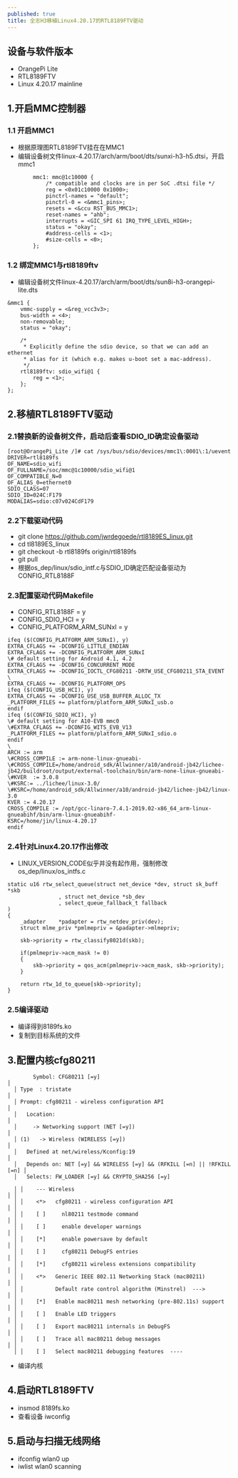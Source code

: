```yaml
---
published: true
title: 全志H3移植Linux4.20.17的RTL8189FTV驱动
---
```

## 设备与软件版本
- OrangePi Lite
- RTL8189FTV
- Linux 4.20.17 mainline

## 1.开启MMC控制器
### 1.1 开启MMC1
- 根据原理图RTL8189FTV挂在在MMC1
- 编辑设备树文件linux-4.20.17/arch/arm/boot/dts/sunxi-h3-h5.dtsi，开启mmc1
```
		mmc1: mmc@1c10000 {
			/* compatible and clocks are in per SoC .dtsi file */
			reg = <0x01c10000 0x1000>;
			pinctrl-names = "default";
			pinctrl-0 = <&mmc1_pins>;
			resets = <&ccu RST_BUS_MMC1>;
			reset-names = "ahb";
			interrupts = <GIC_SPI 61 IRQ_TYPE_LEVEL_HIGH>;
			status = "okay";
			#address-cells = <1>;
			#size-cells = <0>;
		};
```
### 1.2 绑定MMC1与rtl8189ftv
- 编辑设备树文件linux-4.20.17/arch/arm/boot/dts/sun8i-h3-orangepi-lite.dts
```
&mmc1 {
	vmmc-supply = <&reg_vcc3v3>;
	bus-width = <4>;
	non-removable;
	status = "okay";

	/*
	 * Explicitly define the sdio device, so that we can add an ethernet
	 * alias for it (which e.g. makes u-boot set a mac-address).
	 */
	rtl8189ftv: sdio_wifi@1 {
		reg = <1>;
	};
};
```

## 2.移植RTL8189FTV驱动
### 2.1替换新的设备树文件，启动后查看SDIO_ID确定设备驱动
```
[root@OrangePi_Lite /]# cat /sys/bus/sdio/devices/mmc1\:0001\:1/uevent                              
DRIVER=rtl8189fs                                                                                    
OF_NAME=sdio_wifi                                                                                   
OF_FULLNAME=/soc/mmc@1c10000/sdio_wifi@1                                                            
OF_COMPATIBLE_N=0                                                                                   
OF_ALIAS_0=ethernet0                                                                                
SDIO_CLASS=07                                                                                       
SDIO_ID=024C:F179                                                                                   
MODALIAS=sdio:c07v024CdF179  
```
### 2.2下载驱动代码
- git clone https://github.com/jwrdegoede/rtl8189ES_linux.git
- cd tl8189ES_linux
- git checkout -b rtl8189fs origin/rtl8189fs
- git pull
- 根据os_dep/linux/sdio_intf.c与SDIO_ID确定匹配设备驱动为CONFIG_RTL8188F

### 2.3配置驱动代码Makefile
- CONFIG_RTL8188F = y
- CONFIG_SDIO_HCI = y
- CONFIG_PLATFORM_ARM_SUNxI = y
```
ifeq ($(CONFIG_PLATFORM_ARM_SUNxI), y)
EXTRA_CFLAGS += -DCONFIG_LITTLE_ENDIAN
EXTRA_CFLAGS += -DCONFIG_PLATFORM_ARM_SUNxI
\# default setting for Android 4.1, 4.2
EXTRA_CFLAGS += -DCONFIG_CONCURRENT_MODE
EXTRA_CFLAGS += -DCONFIG_IOCTL_CFG80211 -DRTW_USE_CFG80211_STA_EVENT
\ 
EXTRA_CFLAGS += -DCONFIG_PLATFORM_OPS
ifeq ($(CONFIG_USB_HCI), y)
EXTRA_CFLAGS += -DCONFIG_USE_USB_BUFFER_ALLOC_TX
_PLATFORM_FILES += platform/platform_ARM_SUNxI_usb.o
endif
ifeq ($(CONFIG_SDIO_HCI), y)
\# default setting for A10-EVB mmc0
\#EXTRA_CFLAGS += -DCONFIG_WITS_EVB_V13
_PLATFORM_FILES += platform/platform_ARM_SUNxI_sdio.o
endif
\ 
ARCH := arm
\#CROSS_COMPILE := arm-none-linux-gnueabi-
\#CROSS_COMPILE=/home/android_sdk/Allwinner/a10/android-jb42/lichee-jb42/buildroot/output/external-toolchain/bin/arm-none-linux-gnueabi-
\#KVER  := 3.0.8
\#KSRC:= ../lichee/linux-3.0/
\#KSRC=/home/android_sdk/Allwinner/a10/android-jb42/lichee-jb42/linux-3.0
KVER := 4.20.17
CROSS_COMPILE := /opt/gcc-linaro-7.4.1-2019.02-x86_64_arm-linux-gnueabihf/bin/arm-linux-gnueabihf-
KSRC=/home/jin/linux-4.20.17
endif
```

### 2.4针对Linux4.20.17作出修改
- LINUX_VERSION_CODE似乎并没有起作用，强制修改os_dep/linux/os_intfs.c
```
static u16 rtw_select_queue(struct net_device *dev, struct sk_buff *skb
				, struct net_device *sb_dev
				, select_queue_fallback_t fallback
)
{
	_adapter	*padapter = rtw_netdev_priv(dev);
	struct mlme_priv *pmlmepriv = &padapter->mlmepriv;

	skb->priority = rtw_classify8021d(skb);

	if(pmlmepriv->acm_mask != 0)
	{
		skb->priority = qos_acm(pmlmepriv->acm_mask, skb->priority);
	}

	return rtw_1d_to_queue[skb->priority];
}
```

### 2.5编译驱动
- 编译得到8189fs.ko
- 复制到目标系统的文件

## 3.配置内核cfg80211
```
		Symbol: CFG80211 [=y]                                                   │  
  │ Type  : tristate                                                        │  
  │ Prompt: cfg80211 - wireless configuration API                           │  
  │   Location:                                                             │  
  │     -> Networking support (NET [=y])                                    │  
  │ (1)   -> Wireless (WIRELESS [=y])                                       │  
  │   Defined at net/wireless/Kconfig:19                                    │  
  │   Depends on: NET [=y] && WIRELESS [=y] && (RFKILL [=n] || !RFKILL [=n] │  
  │   Selects: FW_LOADER [=y] && CRYPTO_SHA256 [=y]
```
```
  │ │    --- Wireless                                                     │ │  
  │ │    <*>   cfg80211 - wireless configuration API                      │ │  
  │ │    [ ]     nl80211 testmode command                                 │ │  
  │ │    [ ]     enable developer warnings                                │ │  
  │ │    [*]     enable powersave by default                              │ │  
  │ │    [ ]     cfg80211 DebugFS entries                                 │ │  
  │ │    [*]     cfg80211 wireless extensions compatibility               │ │  
  │ │    <*>   Generic IEEE 802.11 Networking Stack (mac80211)            │ │  
  │ │          Default rate control algorithm (Minstrel)  --->            │ │  
  │ │    [*]   Enable mac80211 mesh networking (pre-802.11s) support      │ │  
  │ │    [ ]   Enable LED triggers                                        │ │  
  │ │    [ ]   Export mac80211 internals in DebugFS                       │ │  
  │ │    [ ]   Trace all mac80211 debug messages                          │ │  
  │ │    [ ]   Select mac80211 debugging features  ----     
```
- 编译内核

## 4.启动RTL8189FTV
- insmod 8189fs.ko
- 查看设备 iwconfig

## 5.启动与扫描无线网络
- ifconfig wlan0 up
- iwlist wlan0 scanning
